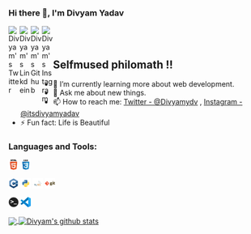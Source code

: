 ### Hi there 👋, I'm Divyam Yadav

<a href="https://twitter.com/divyamydv">
  <img align="left" alt="Divyam's Twitter" width="22px" src="https://cdn.jsdelivr.net/npm/simple-icons@v3/icons/twitter.svg" />
</a>
<a href="https://linkedin.com/in/divyam-yadav-7269a3203">
  <img align="left" alt="Divyam's Linkdein" width="22px" src="https://cdn.jsdelivr.net/npm/simple-icons@v3/icons/linkedin.svg" />
</a>
<a href="https://github.com/lameboredghini">
  <img align="left" alt="Divyam's Github" width="22px" src="https://cdn.jsdelivr.net/npm/simple-icons@v3/icons/github.svg" />
</a>

<a href="https://instagram.com/itsdivyamyadav/">
  <img align="left" alt="Divyam's Instagram" width="22px" src="https://cdn.jsdelivr.net/npm/simple-icons@v3/icons/instagram.svg" />
</a>

<br/>
<br/>



## Selfmused philomath !!

- 🌱 I’m currently learning more about web development.
- 💬 Ask me about new things.
- 📫 How to reach me: [Twitter - @Divyamydv](https://twitter.com/divyamydv) , [Instagram - @itsdivyamyadav](https://instagram.com/itsdivyamyadav/)
- ⚡ Fun fact: Life is Beautiful 

### Languages and Tools:

<code><img height="20" src="https://raw.githubusercontent.com/github/explore/80688e429a7d4ef2fca1e82350fe8e3517d3494d/topics/html/html.png"></code>
<code><img height="20" src="https://raw.githubusercontent.com/github/explore/80688e429a7d4ef2fca1e82350fe8e3517d3494d/topics/css/css.png"></code>

<code><img height="20" src="https://raw.githubusercontent.com/github/explore/80688e429a7d4ef2fca1e82350fe8e3517d3494d/topics/cpp/cpp.png"></code>
<code><img height="20" src="https://raw.githubusercontent.com/github/explore/80688e429a7d4ef2fca1e82350fe8e3517d3494d/topics/python/python.png"></code>
<code><img height="20" src="https://raw.githubusercontent.com/github/explore/80688e429a7d4ef2fca1e82350fe8e3517d3494d/topics/mysql/mysql.png"></code>
<code><img height="20" src="https://raw.githubusercontent.com/github/explore/80688e429a7d4ef2fca1e82350fe8e3517d3494d/topics/git/git.png"></code>

<code><img height="20" src="https://raw.githubusercontent.com/github/explore/80688e429a7d4ef2fca1e82350fe8e3517d3494d/topics/terminal/terminal.png"></code>
<code><img height="20" src="https://raw.githubusercontent.com/github/explore/80688e429a7d4ef2fca1e82350fe8e3517d3494d/topics/visual-studio-code/visual-studio-code.png"></code>


<a href="https://github.com/lameboredghini">
  <img align="center" src="https://github-readme-stats.vercel.app/api/top-langs/?username=lameboredghini&theme=light&hide_langs_below=1" />
</a>
<a href="https://github.com/lameboredghini">
 <img align="center" src="https://github-readme-stats.vercel.app/api?username=lameboredghini&show_icons=true&theme=light&line_height=27" alt="Divyam's github stats"/>
</a>


